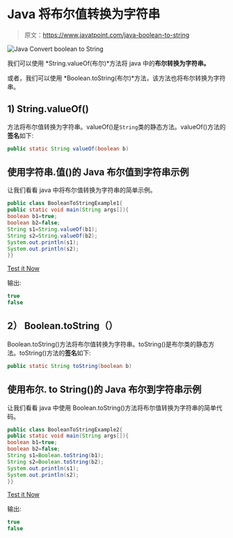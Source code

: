 # Java 将布尔值转换为字符串

> 原文：<https://www.javatpoint.com/java-boolean-to-string>

![Java Convert boolean to String](../img/2d11196caf17e7d2b1ae965365a16617.png)

我们可以使用 *String.valueOf(布尔)*方法将 java 中的**布尔转换为字符串。**

或者，我们可以使用 *Boolean.toString(布尔)*方法，该方法也将布尔转换为字符串。

## 1) String.valueOf()

方法将布尔值转换为字符串。valueOf()是`String`类的静态方法。valueOf()方法的**签名**如下:

```java
public static String valueOf(boolean b)

```

## 使用字符串.值()的 Java 布尔值到字符串示例

让我们看看 java 中将布尔值转换为字符串的简单示例。

```java
public class BooleanToStringExample1{
public static void main(String args[]){
boolean b1=true;
boolean b2=false;
String s1=String.valueOf(b1);
String s2=String.valueOf(b2);
System.out.println(s1);
System.out.println(s2);
}}

```

[Test it Now](https://compiler.javatpoint.com/opr/test.jsp?filename=BooleanToStringExample1)

输出:

```java
true
false

```

## 2） Boolean.toString（）

Boolean.toString()方法将布尔值转换为字符串。toString()是布尔类的静态方法。toString()方法的**签名**如下:

```java
public static String toString(boolean b)

```

## 使用布尔. to String()的 Java 布尔到字符串示例

让我们看看 java 中使用 Boolean.toString()方法将布尔值转换为字符串的简单代码。

```java
public class BooleanToStringExample2{
public static void main(String args[]){
boolean b1=true;
boolean b2=false;
String s1=Boolean.toString(b1);
String s2=Boolean.toString(b2);
System.out.println(s1);
System.out.println(s2);
}}

```

[Test it Now](https://compiler.javatpoint.com/opr/test.jsp?filename=BooleanToStringExample2)

输出:

```java
true
false

```